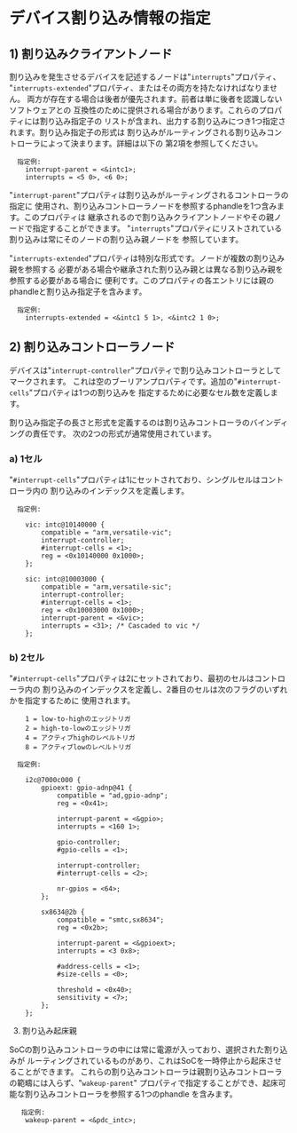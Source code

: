# デバイス割り込み情報の指定

## 1) 割り込みクライアントノード

割り込みを発生させるデバイスを記述するノードは"`interrupts`"プロパティ、
"`interrupts-extended`"プロパティ、またはその両方を持たなければなりません。
両方が存在する場合は後者が優先されます。前者は単に後者を認識しないソフトウェアとの
互換性のために提供される場合があります。これらのプロパティには割り込み指定子の
リストが含まれ、出力する割り込みにつき1つ指定されます。割り込み指定子の形式は
割り込みがルーティングされる割り込みコントローラによって決まります。詳細は以下の
第2項を参照してください。

```
  指定例:
	interrupt-parent = <&intc1>;
	interrupts = <5 0>, <6 0>;
```

"`interrupt-parent`"プロパティは割り込みがルーティングされるコントローラの指定に
使用され、割り込みコントローラノードを参照するphandleを1つ含みます。このプロパティは
継承されるので割り込みクライアントノードやその親ノードで指定することができます。
"`interrupts`"プロパティにリストされている割り込みは常にそのノードの割り込み親ノードを
参照しています。

"`interrupts-extended`"プロパティは特別な形式です。ノードが複数の割り込み親を参照する
必要がある場合や継承された割り込み親とは異なる割り込み親を参照する必要がある場合に
便利です。このプロパティの各エントリには親のphandleと割り込み指定子を含みます。

```
  指定例:
	interrupts-extended = <&intc1 5 1>, <&intc2 1 0>;
```
## 2) 割り込みコントローラノード

デバイスは"`interrupt-controller`"プロパティで割り込みコントローラとしてマークされます。
これは空のブーリアンプロパティです。追加の"`#interrupt-cells`"プロパティは1つの割り込みを
指定するために必要なセル数を定義します。

割り込み指定子の長さと形式を定義するのは割り込みコントローラのバインディングの責任です。
次の2つの形式が通常使用されています。

### a) 1セル

"`#interrupt-cells`"プロパティは1にセットされており、シングルセルはコントローラ内の
割り込みのインデックスを定義します。

```
  指定例:

	vic: intc@10140000 {
		compatible = "arm,versatile-vic";
		interrupt-controller;
		#interrupt-cells = <1>;
		reg = <0x10140000 0x1000>;
	};

	sic: intc@10003000 {
		compatible = "arm,versatile-sic";
		interrupt-controller;
		#interrupt-cells = <1>;
		reg = <0x10003000 0x1000>;
		interrupt-parent = <&vic>;
		interrupts = <31>; /* Cascaded to vic */
	};
```

### b) 2セル

"`#interrupt-cells`"プロパティは2にセットされており、最初のセルはコントローラ内の
割り込みのインデックスを定義し、2番目のセルは次のフラグのいずれかを指定するために
使用されます。

```
	1 = low-to-highのエッジトリガ
	2 = high-to-lowのエッジトリガ
	4 = アクティブhighのレベルトリガ
	8 = アクティブlowのレベルトリガ
```

```
  指定例:

	i2c@7000c000 {
		gpioext: gpio-adnp@41 {
			compatible = "ad,gpio-adnp";
			reg = <0x41>;

			interrupt-parent = <&gpio>;
			interrupts = <160 1>;

			gpio-controller;
			#gpio-cells = <1>;

			interrupt-controller;
			#interrupt-cells = <2>;

			nr-gpios = <64>;
		};

		sx8634@2b {
			compatible = "smtc,sx8634";
			reg = <0x2b>;

			interrupt-parent = <&gpioext>;
			interrupts = <3 0x8>;

			#address-cells = <1>;
			#size-cells = <0>;

			threshold = <0x40>;
			sensitivity = <7>;
		};
	};
```

3) 割り込み起床親

SoCの割り込みコントローラの中には常に電源が入っており、選択された割り込みが
ルーティングされているものがあり、これはSoCを一時停止から起床させることができます。
これらの割り込みコントローラは親割り込みコントローラの範疇には入らず、"`wakeup-parent`"
プロパティで指定することができ、起床可能な割り込みコントローラを参照する1つのphandle
を含みます。

```
   指定例:
	wakeup-parent = <&pdc_intc>;
```
